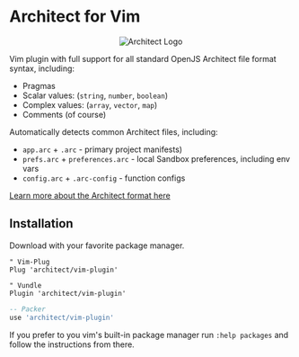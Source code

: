 # Architect for Vim

<p align=center>
  <picture>
    <source media="(prefers-color-scheme: dark)" srcset="https://assets.arc.codes/architect-logo-light-500b@2x.png">
    <img alt="Architect Logo" src="https://assets.arc.codes/architect-logo-500b@2x.png">
  </picture>
</p>

Vim plugin with full support for all standard OpenJS Architect file format syntax, including:

- Pragmas
- Scalar values: (`string`, `number`, `boolean`)
- Complex values: (`array`, `vector`, `map`)
- Comments (of course)

Automatically detects common Architect files, including:

- `app.arc` + `.arc` - primary project manifests)
- `prefs.arc` + `preferences.arc` - local Sandbox preferences, including env vars
- `config.arc` + `.arc-config` - function configs

[Learn more about the Architect format here](https://arc.codes/docs/en/guides/get-started/project-layout)

## Installation

Download with your favorite package manager.

```vim
" Vim-Plug
Plug 'architect/vim-plugin'
```

```vim
" Vundle
Plugin 'architect/vim-plugin'
```

```lua
-- Packer
use 'architect/vim-plugin'
```

If you prefer to you vim's built-in package manager run `:help
packages` and follow the instructions from there.

